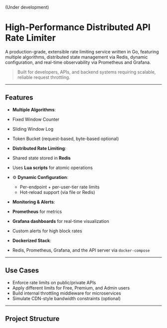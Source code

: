 (Under development)

#  High-Performance Distributed API Rate Limiter

A production-grade, extensible rate limiting service written in Go, featuring multiple algorithms, distributed state management via Redis, dynamic configuration, and real-time observability via Prometheus and Grafana.

>  Built for developers, APIs, and backend systems requiring scalable, reliable request throttling.

---

##  Features

-  **Multiple Algorithms**:
  -  Fixed Window Counter
  -  Sliding Window Log
  -  Token Bucket (request-based, byte-based optional)
  
-  **Distributed Rate Limiting**:
  - Shared state stored in **Redis**
  - Uses **Lua scripts** for atomic operations

- ⚙ **Dynamic Configuration**:
  - Per-endpoint + per-user-tier rate limits
  - Hot-reload support (via file or Redis)

-  **Monitoring & Alerts**:
  - **Prometheus** for metrics
  - **Grafana dashboards** for real-time visualization
  - Custom alerts for high block rates

-  **Dockerized Stack**:
  - Redis, Prometheus, Grafana, and the API server via `docker-compose`

---

##  Use Cases

- Enforce rate limits on public/private APIs
- Apply different limits for Free, Premium, and Admin users
- Build internal throttling middleware for microservices
- Simulate CDN-style bandwidth constraints (optional)

---

## Project Structure

